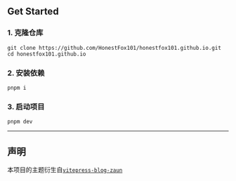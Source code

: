 ## Get Started

### 1. 克隆仓库

```shell
git clone https://github.com/HonestFox101/honestfox101.github.io.git
cd honestfox101.github.io
```

### 2. 安装依赖

```shell
pnpm i
```

### 3. 启动项目

```shell
pnpm dev
```

---

## 声明

本项目的主题衍生自[`vitepress-blog-zaun`](https://github.com/clark-cui/vitepress-blog-zaun)